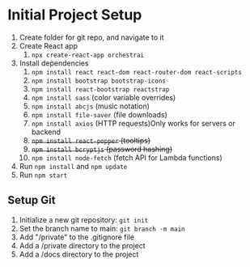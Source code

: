 # Initial Project Setup

1. Create folder for git repo, and navigate to it
2. Create React app
   1. `npx create-react-app orchestrai`
3. Install dependencies
   1. `npm install react react-dom react-router-dom react-scripts`
   2. `npm install bootstrap bootstrap-icons`
   3. `npm install react-bootstrap reactstrap`
   4. `npm install sass` (color variable overrides)
   5. `npm install abcjs` (music notation)
   6. `npm install file-saver` (file downloads)
   7. `npm install axios` (HTTP requests)Only works for servers or backend
   8. ~~`npm install react-popper` (tooltips)~~
   9. ~~`npm install bcryptjs` (password hashing)~~
   10. `npm install node-fetch` (fetch API for Lambda functions)
4. Run `npm install` and `npm update`
5. Run `npm start`

## Setup Git

1. Initialize a new git repository: `git init`
2. Set the branch name to main: `git branch -m main`
3. Add "/private" to the .gitignore file
4. Add a /private directory to the project
5. Add a /docs directory to the project
